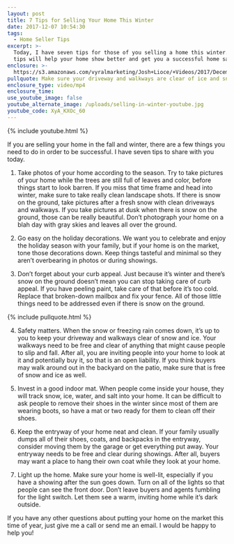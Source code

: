 ```yaml
---
layout: post
title: 7 Tips for Selling Your Home This Winter
date: 2017-12-07 10:54:30
tags:
  - Home Seller Tips
excerpt: >-
  Today, I have seven tips for those of you selling a home this winter. These
  tips will help your home show better and get you a successful home sale.
enclosure: >-
  https://s3.amazonaws.com/vyralmarketing/Josh+Lioce/+Videos/2017/December/Milford+MA+Real+Estate+Agent-+7+Tips+for+Selling+Your+Home+This+Winter.mp4
pullquote: Make sure your driveway and walkways are clear of ice and snow.
enclosure_type: video/mp4
enclosure_time:
use_youtube_image: false
youtube_alternate_image: /uploads/selling-in-winter-youtube.jpg
youtube_code: XyA_KXOc_60
---
```



{% include youtube.html %}

If you are selling your home in the fall and winter, there are a few things you need to do in order to be successful. I have seven tips to share with you today.

1) Take photos of your home according to the season. Try to take pictures of your home while the trees are still full of leaves and color, before things start to look barren. If you miss that time frame and head into winter, make sure to take really clean landscape shots. If there is snow on the ground, take pictures after a fresh snow with clean driveways and walkways. If you take pictures at dusk when there is snow on the ground, those can be really beautiful. Don’t photograph your home on a blah day with gray skies and leaves all over the ground.

2) Go easy on the holiday decorations. We want you to celebrate and enjoy the holiday season with your family, but if your home is on the market, tone those decorations down. Keep things tasteful and minimal so they aren’t overbearing in photos or during showings.

3) Don’t forget about your curb appeal. Just because it’s winter and there’s snow on the ground doesn’t mean you can stop taking care of curb appeal. If you have peeling paint, take care of that before it’s too cold. Replace that broken-down mailbox and fix your fence. All of those little things need to be addressed even if there is snow on the ground.

{% include pullquote.html %}

4) Safety matters. When the snow or freezing rain comes down, it’s up to you to keep your driveway and walkways clear of snow and ice. Your walkways need to be free and clear of anything that might cause people to slip and fall. After all, you are inviting people into your home to look at it and potentially buy it, so that is an open liability. If you think buyers may walk around out in the backyard on the patio, make sure that is free of snow and ice as well.

5) Invest in a good indoor mat. When people come inside your house, they will track snow, ice, water, and salt into your home. It can be difficult to ask people to remove their shoes in the winter since most of them are wearing boots, so have a mat or two ready for them to clean off their shoes. &nbsp;

6) Keep the entryway of your home neat and clean. If your family usually dumps all of their shoes, coats, and backpacks in the entryway, consider moving them by the garage or get everything put away. Your entryway needs to be free and clear during showings. After all, buyers may want a place to hang their own coat while they look at your home.

7) Light up the home. Make sure your home is well-lit, especially if you have a showing after the sun goes down. Turn on all of the lights so that people can see the front door. Don’t leave buyers and agents fumbling for the light switch. Let them see a warm, inviting home while it’s dark outside.

If you have any other questions about putting your home on the market this time of year, just give me a call or send me an email. I would be happy to help you!